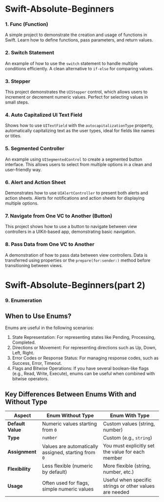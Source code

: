 # Swift-Absolute-Beginners

### 1. **Func (Function)**
A simple project to demonstrate the creation and usage of functions in Swift. Learn how to define functions, pass parameters, and return values.

### 2. **Switch Statement**
An example of how to use the `switch` statement to handle multiple conditions efficiently. A clean alternative to `if-else` for comparing values.

### 3. **Stepper**
This project demonstrates the `UIStepper` control, which allows users to increment or decrement numeric values. Perfect for selecting values in small steps.

### 4. **Auto Capitalized UI Text Field**
Shows how to use `UITextField` with the `autocapitalizationType` property, automatically capitalizing text as the user types, ideal for fields like names or titles.

### 5. **Segmented Controller**
An example using `UISegmentedControl` to create a segmented button interface. This allows users to select from multiple options in a clean and user-friendly way.

### 6. **Alert and Action Sheet**
Demonstrates how to use `UIAlertController` to present both alerts and action sheets. Alerts for notifications and action sheets for displaying multiple options.

### 7. **Navigate from One VC to Another (Button)**
This project shows how to use a button to navigate between view controllers in a UIKit-based app, demonstrating basic navigation.

### 8. **Pass Data from One VC to Another**
A demonstration of how to pass data between view controllers. Data is transferred using properties or the `prepare(for:sender:)` method before transitioning between views.

# Swift-Absolute-Beginners(part 2)

### 9. **Enumeration**
## When to Use Enums?
Enums are useful in the following scenarios:

1. State Representation: For representing states like Pending, Processing, Completed.
2. Directions or Movement: For representing directions such as Up, Down, Left, Right.
3. Error Codes or Response Status: For managing response codes, such as Success, Error, Timeout.
4. Flags and Bitwise Operations: If you have several boolean-like flags (e.g., Read, Write, Execute), enums can be useful when combined with bitwise operators.
## Key Differences Between Enums With and Without Type

| **Aspect**                 | **Enum Without Type**              | **Enum With Type**              |
|----------------------------|------------------------------------|---------------------------------|
| **Default Value**           | Numeric values starting from `0`   | Custom values (string, number)  |
| **Type**                    | `number`                           | Custom (e.g., `string`)         |
| **Assignment**              | Values are automatically assigned, starting from `0` | You must explicitly set the value for each member |
| **Flexibility**             | Less flexible (numeric by default) | More flexible (string, number, etc.) |
| **Usage**                   | Often used for flags, simple numeric values | Useful when specific strings or other values are needed |


